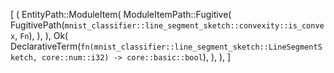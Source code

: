 [
    (
        EntityPath::ModuleItem(
            ModuleItemPath::Fugitive(
                FugitivePath(`mnist_classifier::line_segment_sketch::convexity::is_convex`, `Fn`),
            ),
        ),
        Ok(
            DeclarativeTerm(`fn(mnist_classifier::line_segment_sketch::LineSegmentSketch, core::num::i32) -> core::basic::bool`),
        ),
    ),
]